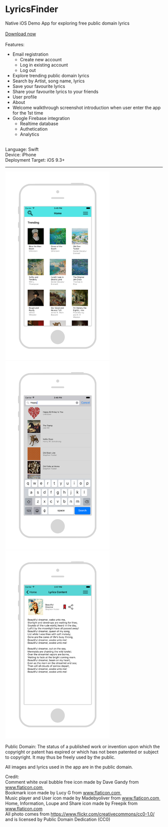 # LyricsFinder

Native iOS Demo App for exploring free public domain lyrics<br />
<br />
[Download now](https://dalosdev.github.io/LyricsFinder/Download.html)<br />
<br />
Features:<br />
- Email registration<br />
  - Create new account
  - Log in existing account
  - Log out
- Explore trending public domain lyrics<br />
- Search by Artist, song name, lyrics<br />
- Save your favourite lyrics<br />
- Share your favourite lyrics to your friends<br />
- User profile
- About
- Welcome walkthrough screenshot introduction when user enter the app for the 1st time
- Google Firebase integration<br />
  - Realtime database
  - Authetication
  - Analytics
<br />
Language: Swift <br />
Device: iPhone <br />
Deployment Target: iOS 9.3+<br />

--------------------------------------------------

<img src="Mockup_Explore_PD.png" width="333" height="600" />
<img src="Mockup_Search_PD.png" width="333" height="600" />
<img src="Mockup_Save_PD.png" width="333" height="600" />

Public Domain: The status of a published work or invention upon which the copyright or patent has expired or which has not been patented or subject to copyright. It may thus be freely used by the public.

All images and lyrics used in the app are in the public domain.

Credit:<br />
Comment white oval bubble free icon made by Dave Gandy from www.flaticon.com  <br />
Bookmark icon made by Lucy G from www.flaticon.com  <br />
Music player and User icon made by Madebyoliver from www.flaticon.com  <br />
Home, Information, Loupe and Share icon made by Freepik from www.flaticon.com <br />
All photo comes from https://www.flickr.com/creativecommons/cc0-1.0/ and is licensed by Public Domain Dedication (CC0)


